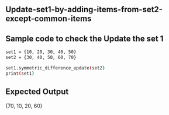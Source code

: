 ## Update-set1-by-adding-items-from-set2-except-common-items
## Sample code to check the Update the set 1
```sh
set1 = {10, 20, 30, 40, 50}
set2 = {30, 40, 50, 60, 70}

set1.symmetric_difference_update(set2)
print(set1)
```
## Expected Output
{70, 10, 20, 60}

